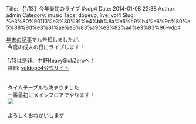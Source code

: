 Title: 【1/13】今年最初のライブ #vdp4
Date: 2014-01-08 22:38
Author: admin
Category: music
Tags: dopeup, live, vol4
Slug: %e3%80%90113%e3%80%91%e4%bb%8a%e5%b9%b4%e6%9c%80%e5%88%9d%e3%81%ae%e3%83%a9%e3%82%a4%e3%83%96-vdp4

[年末の記事](http://blog.ca54makske.com/blog/2013/12/18/voldope4/)でも告知しましたが、  
 今度の成人の日にライブします！  
   
 1/13は是非、中野HeavySickZeroへ！  
 詳細: [voldope4公式サイト](http://vol4records.wix.com/vdp4)  
   
   
 タイムテーブルも決まりました  
 一番最初にメインフロアでやります！  
 ![](http://www.gaf-guren.com/vold4/vol_dope4_tt.png)  
   
 よろしくおねがいします  
 
